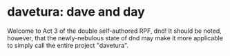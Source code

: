 # davetura: dave and day

Welcome to Act 3 of the double self-authored RPF, dnd! It should be noted, however, that the newly-nebulous state of dnd may make it more applicable to simply call the entire project "davetura". 
